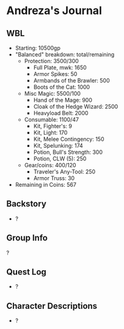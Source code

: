# Andreza's Journal
## WBL
- Starting: 10500gp
- "Balanced" breakdown: total/remaining
    - Protection: 3500/300
        - Full Plate, mwk: 1650
        - Armor Spikes: 50
        - Armbands of the Brawler: 500
        - Boots of the Cat: 1000
    - Misc Magic: 5500/100
        - Hand of the Mage: 900
        - Cloak of the Hedge Wizard: 2500
        - Heavyload Belt: 2000
    - Consumable: 1100/47
        - Kit, Fighter's: 9
        - Kit, Light: 170
        - Kit, Melee Contingency: 150
        - Kit, Spelunking: 174
        - Potion, Bull's Strength: 300
        - Potion, CLW (5): 250
    - Gear/coins: 400/120
        - Traveler's Any-Tool: 250
        - Armor Truss: 30
- Remaining in Coins: 567

## Backstory
- ?

## Group Info
?

## Quest Log
- ?

## Character Descriptions
- ?
